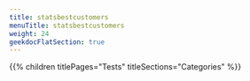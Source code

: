 ```yaml
---
title: statsbestcustomers
menuTitle: statsbestcustomers
weight: 24 
geekdocFlatSection: true
---
```


{{% children titlePages="Tests" titleSections="Categories" %}}
